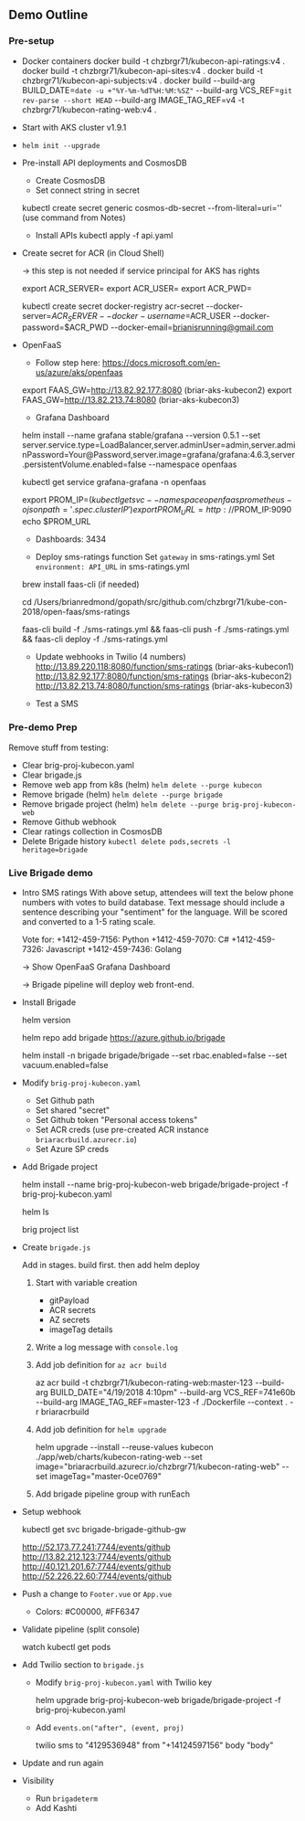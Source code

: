 ## Demo Outline

### Pre-setup
- Docker containers
    docker build -t chzbrgr71/kubecon-api-ratings:v4 .
    docker build -t chzbrgr71/kubecon-api-sites:v4 .
    docker build -t chzbrgr71/kubecon-api-subjects:v4 .
    docker build --build-arg BUILD_DATE=`date -u +"%Y-%m-%dT%H:%M:%SZ"` --build-arg VCS_REF=`git rev-parse --short HEAD` --build-arg IMAGE_TAG_REF=v4 -t chzbrgr71/kubecon-rating-web:v4 .

- Start with AKS cluster v1.9.1

- `helm init --upgrade`

- Pre-install API deployments and CosmosDB
    * Create CosmosDB
    * Set connect string in secret

    kubectl create secret generic cosmos-db-secret --from-literal=uri=''
    (use command from Notes)

    * Install APIs
    kubectl apply -f api.yaml

- Create secret for ACR (in Cloud Shell)

    -> this step is not needed if service principal for AKS has rights

    export ACR_SERVER=
    export ACR_USER=
    export ACR_PWD=

    kubectl create secret docker-registry acr-secret --docker-server=$ACR_SERVER --docker-username=$ACR_USER --docker-password=$ACR_PWD --docker-email=brianisrunning@gmail.com

- OpenFaaS 
    * Follow step here: https://docs.microsoft.com/en-us/azure/aks/openfaas 
    
    export FAAS_GW=http://13.82.92.177:8080 (briar-aks-kubecon2)
    export FAAS_GW=http://13.82.213.74:8080 (briar-aks-kubecon3)

    * Grafana Dashboard

    helm install --name grafana stable/grafana --version 0.5.1 --set server.service.type=LoadBalancer,server.adminUser=admin,server.adminPassword=Your@Password,server.image=grafana/grafana:4.6.3,server.persistentVolume.enabled=false --namespace openfaas

    kubectl get service grafana-grafana -n openfaas

    export PROM_IP=$(kubectl get svc --namespace openfaas prometheus -o jsonpath='{.spec.clusterIP}')
    export PROM_URL=http://$PROM_IP:9090
    echo $PROM_URL

    * Dashboards: 3434

    * Deploy sms-ratings function
    Set `gateway` in sms-ratings.yml 
    Set `environment: API_URL` in sms-ratings.yml

    brew install faas-cli (if needed)
    
    cd /Users/brianredmond/gopath/src/github.com/chzbrgr71/kube-con-2018/open-faas/sms-ratings

    faas-cli build -f ./sms-ratings.yml && faas-cli push -f ./sms-ratings.yml && faas-cli deploy -f ./sms-ratings.yml

    * Update webhooks in Twilio (4 numbers)
    http://13.89.220.118:8080/function/sms-ratings (briar-aks-kubecon1)
    http://13.82.92.177:8080/function/sms-ratings (briar-aks-kubecon2)
    http://13.82.213.74:8080/function/sms-ratings (briar-aks-kubecon3)

    * Test a SMS

### Pre-demo Prep

Remove stuff from testing: 
* Clear brig-proj-kubecon.yaml
* Clear brigade.js
* Remove web app from k8s (helm) `helm delete --purge kubecon`
* Remove brigade (helm) `helm delete --purge brigade`
* Remove brigade project (helm) `helm delete --purge brig-proj-kubecon-web`
* Remove Github webhook
* Clear ratings collection in CosmosDB
* Delete Brigade history `kubectl delete pods,secrets -l heritage=brigade`


### Live Brigade demo

- Intro SMS ratings
    With above setup, attendees will text the below phone numbers with votes to build database. Text message should include a sentence describing your "sentiment" for the language. Will be scored and converted to a 1-5 rating scale.

    Vote for:
        +1412-459-7156: Python
        +1412-459-7070: C#
        +1412-459-7326: Javascript
        +1412-459-7436: Golang
    
    -> Show OpenFaaS Grafana Dashboard

    -> Brigade pipeline will deploy web front-end.

- Install Brigade

    helm version

    helm repo add brigade https://azure.github.io/brigade

    helm install -n brigade brigade/brigade --set rbac.enabled=false --set vacuum.enabled=false

- Modify `brig-proj-kubecon.yaml`
    - Set Github path
    - Set shared "secret"
    - Set Github token "Personal access tokens"
    - Set ACR creds (use pre-created ACR instance `briaracrbuild.azurecr.io`)
    - Set Azure SP creds

- Add Brigade project

    helm install --name brig-proj-kubecon-web brigade/brigade-project -f brig-proj-kubecon.yaml

    helm ls

    brig project list

- Create `brigade.js` 

    Add in stages. build first. then add helm deploy

    1. Start with variable creation
        - gitPayload
        - ACR secrets
        - AZ secrets
        - imageTag details

    2. Write a log message with `console.log`

    3. Add job definition for `az acr build`
        
        az acr build -t chzbrgr71/kubecon-rating-web:master-123 --build-arg BUILD_DATE="4/19/2018 4:10pm" --build-arg VCS_REF=741e60b --build-arg IMAGE_TAG_REF=master-123 -f ./Dockerfile --context . -r briaracrbuild

    4. Add job definition for `helm upgrade`

        helm upgrade --install --reuse-values kubecon ./app/web/charts/kubecon-rating-web --set image="briaracrbuild.azurecr.io/chzbrgr71/kubecon-rating-web" --set imageTag="master-0ce0769"

    5. Add brigade pipeline group with runEach
    
- Setup webhook

    kubectl get svc brigade-brigade-github-gw

    http://52.173.77.241:7744/events/github
    http://13.82.212.123:7744/events/github
    http://40.121.201.67:7744/events/github
    http://52.226.22.60:7744/events/github

- Push a change to `Footer.vue` or `App.vue` 
    - Colors: #C00000, #FF6347

- Validate pipeline (split console)

    watch kubectl get pods

- Add Twilio section to `brigade.js`

    - Modify `brig-proj-kubecon.yaml` with Twilio key

        helm upgrade brig-proj-kubecon-web brigade/brigade-project -f brig-proj-kubecon.yaml

    - Add `events.on("after", (event, proj)`

        twilio sms to "4129536948" from "+14124597156" body "body"

- Update and run again

- Visibility
    - Run `brigadeterm`
    - Add Kashti